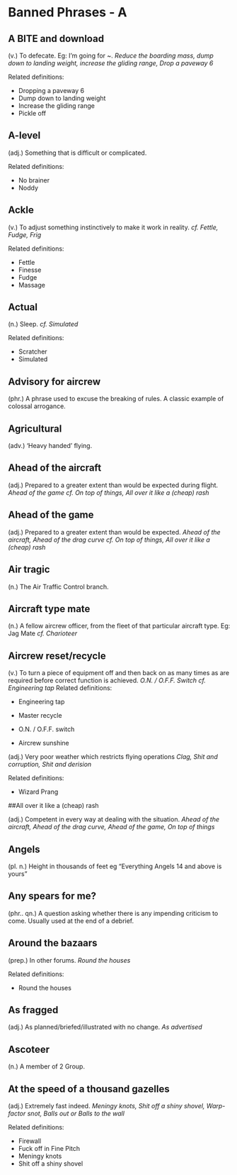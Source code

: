 # Banned Phrases - A

## A BITE and download

(v.) To defecate. Eg: I’m going for ~. _Reduce the boarding mass, dump down to landing weight, increase the gliding range, Drop a paveway 6_

Related definitions:
- Dropping a paveway 6
- Dump down to landing weight
- Increase the gliding range
- Pickle off


## A-level

(adj.) Something that is difficult or complicated.

Related definitions:
- No brainer
- Noddy


## Ackle

(v.) To adjust something instinctively to make it work in reality. _cf. Fettle, Fudge, Frig_

Related definitions:

- Fettle
- Finesse
- Fudge
- Massage
     
## Actual

(n.) Sleep. _cf. Simulated_

Related definitions:
- Scratcher
- Simulated


## Advisory for aircrew

(phr.) A phrase used to excuse the breaking of rules. A classic example of colossal arrogance.

## Agricultural

(adv.) ‘Heavy handed’ flying.

## Ahead of the aircraft

(adj.) Prepared to a greater extent than would be expected during flight. _Ahead of the game cf. On top of things, All over it like a (cheap) rash_


## Ahead of the game

(adj.) Prepared to a greater extent than would be expected. _Ahead of the aircraft, Ahead of the drag curve cf. On top of things, All over it like a (cheap) rash_


## Air tragic

(n.) The Air Traffic Control branch.


## Aircraft type mate

(n.) A fellow aircrew officer, from the fleet of that particular aircraft type. Eg: Jag Mate _cf. Charioteer_

## Aircrew reset/recycle

(v.) To turn a piece of equipment off and then back on as many times as are required before correct function is achieved. _O.N. / O.F.F. Switch cf. Engineering tap_
Related definitions:

- Engineering tap
- Master recycle
- O.N. / O.F.F. switch

- Aircrew sunshine

(adj.) Very poor weather which restricts flying operations _Clag, Shit and corruption, Shit and derision_

Related definitions:

- Wizard Prang

##All over it like a (cheap) rash

(adj.) Competent in every way at dealing with the situation. _Ahead of the aircraft, Ahead of the drag curve, Ahead of the game, On top of things_


## Angels

(pl. n.) Height in thousands of feet eg “Everything Angels 14 and above is yours”


## Any spears for me?

(phr.. qn.) A question asking whether there is any impending criticism to come. Usually used at the end of a debrief.

## Around the bazaars

(prep.) In other forums. _Round the houses_

Related definitions:

- Round the houses

## As fragged

(adj.) As planned/briefed/illustrated with no change. _As advertised_


## Ascoteer

(n.) A member of 2 Group.

## At the speed of a thousand gazelles

(adj.) Extremely fast indeed. _Meningy knots, Shit off a shiny shovel, Warp-factor snot, Balls out or Balls to the wall_

Related definitions:

- Firewall
- Fuck off in Fine Pitch
- Meningy knots
- Shit off a shiny shovel



